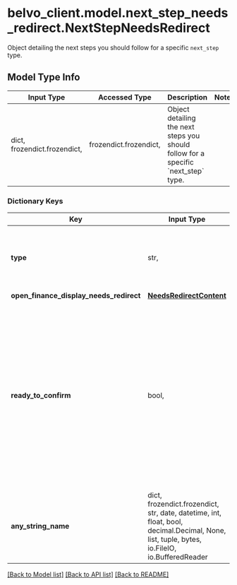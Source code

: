# belvo_client.model.next_step_needs_redirect.NextStepNeedsRedirect

Object detailing the next steps you should follow for a specific `next_step` type.

## Model Type Info
Input Type | Accessed Type | Description | Notes
------------ | ------------- | ------------- | -------------
dict, frozendict.frozendict,  | frozendict.frozendict,  | Object detailing the next steps you should follow for a specific &#x60;next_step&#x60; type. | 

### Dictionary Keys
Key | Input Type | Accessed Type | Description | Notes
------------ | ------------- | ------------- | ------------- | -------------
**type** | str,  | str,  | The type of &#x60;next_step&#x60; you need to follow. | [optional] must be one of ["open_finance_display_payment_method_information", "open_finance_display_confirmation_required", "open_finance_display_needs_redirect", "open_finance_display_payment_processing", "open_finance_display_payment_succeeded", "open_finance_display_payment_failed", ] 
**open_finance_display_needs_redirect** | [**NeedsRedirectContent**](NeedsRedirectContent.md) | [**NeedsRedirectContent**](NeedsRedirectContent.md) |  | [optional] 
**ready_to_confirm** | bool,  | BoolClass,  | Boolean that indicates whether the payment intent is ready to be confirmed.     **Note:** When set to &#x60;true&#x60;, you need to confirm the payment by making a PATCH request sending through &#x60;confirm: true&#x60;. | [optional] if omitted the server will use the default value of False
**any_string_name** | dict, frozendict.frozendict, str, date, datetime, int, float, bool, decimal.Decimal, None, list, tuple, bytes, io.FileIO, io.BufferedReader | frozendict.frozendict, str, BoolClass, decimal.Decimal, NoneClass, tuple, bytes, FileIO | any string name can be used but the value must be the correct type | [optional]

[[Back to Model list]](../../README.md#documentation-for-models) [[Back to API list]](../../README.md#documentation-for-api-endpoints) [[Back to README]](../../README.md)

